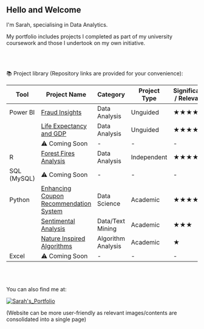 ## Hello and Welcome

I'm Sarah, specialising in Data Analytics. 

My portfolio includes projects I completed as part of my university coursework and those I undertook on my own initiative. 

<br><br>

📚 Project library (Repository links are provided for your convenience):

| Tool           | Project Name                                                                                                     | Category        | Project Type | Significance / Relevance|
|----------------|------------------------------------------------------------------------------------------------------------------|-----------------|--------------|-------------|
| Power BI       | [Fraud Insights](https://github.com/sarhp/PowerBI__FraudAnalysis)                                                | Data Analysis   | Unguided   | ★★★★★       |
|                | [Life Expectancy and GDP](https://github.com/sarhp/PowerBI__LifeExpectancyAndGDP)                                | Data Analysis   | Unguided   | ★★★★★       |
|                | ⚠️ Coming Soon                                                                                              | -           | -        | -       |
| R              | [Forest Fires Analysis](https://github.com/sarhp/R__ForestFiresAnalysis)                                         | Data Analysis    | Independent   | ★★★★        |
| SQL (MySQL)    | ⚠️ Coming Soon                                                                                              | -           | -        | -       |
| Python         | [Enhancing Coupon Recommendation System](https://github.com/sarhp/Python__EnhancingCouponRecommendationSystem)   | Data Science     | Academic      | ★★★★✰        |
|                | [Sentimental Analysis](https://github.com/sarhp/Python__TextMiningProject)                                       | Data/Text Mining      | Academic      | ★★★         |
|                | [Nature Inspired Algorithms](https://github.com/sarhp/Python__NatureInspiredAlgorithms)                          | Algorithm Analysis | Academic    | ★           |
| Excel          | ⚠️ Coming Soon                                                                                              | -           | -        | -       |

<br>
<br>


You can also find me at: 

[![Sarah's_Portfolio](https://img.shields.io/badge/Sarah's_Portfolio-yellow?style=flat&logo=wordpress&link=https%3A%2F%2Fsarhp.wordpress.com)](https://sarhp.wordpress.com)

(Website can be more user-friendly as relevant images/contents are consolidated into a single page)



